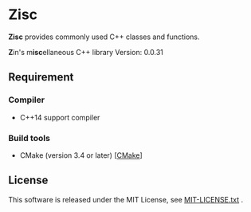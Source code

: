 # Zisc #

**Zisc** provides commonly used C++ classes and functions.

**Z**in's m**isc**ellaneous C++ library
Version: 0.0.31

## Requirement ##

### Compiler ###

* C++14 support compiler

### Build tools ###

* CMake (version 3.4 or later) [[CMake](https://cmake.org/)]

## License ##
This software is released under the MIT License,
see [MIT-LICENSE.txt](./MIT-LICENSE.txt) .
